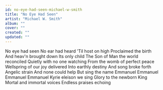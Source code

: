 ```yaml
---
id: no-eye-had-seen-michael-w-smith
title: "No Eye Had Seen"
artist: "Michael W. Smith"
album: ""
cover: ""
created: ""
updated: ""
---
```


No eye had seen
No ear had heard
'Til host on high
Proclaimed the birth
And heav'n brought down
Its only child
The Son of Man the world reconciled
Quietly with no one watching
From the womb of perfect peace
Wellspring of our joy delivered Into earthly destiny
And song broke forth
Angelic strain
And none could help
But sing the name
Emmanuel Emmanuel
Emmanuel Emmanuel
Kyrie eleison we sing
Glory to the newborn King
Mortal and immortal voices
Endless praises echoing